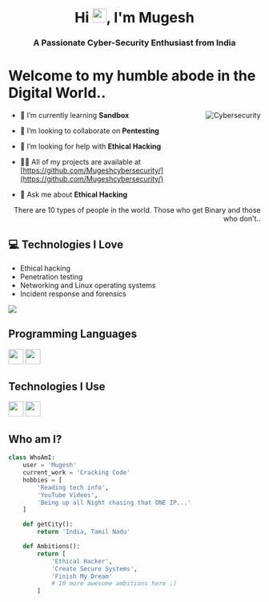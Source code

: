 <h1 align="center">Hi <img src="https://media.giphy.com/media/hvRJCLFzcasrR4ia7z/giphy.gif" width="28px" height="28px">, I'm Mugesh</h1>
<h3 align="center">A Passionate Cyber-Security Enthusiast from India</h3>
<h1>Welcome to my humble abode in the Digital World..</h1><img src='https://media.giphy.com/media/l0Exk8EUzSLsrErEQ/giphy.gif' alt='Cybersecurity' align='right'/>

- 🌱 I’m currently learning **Sandbox**

- 👯 I’m looking to collaborate on **Pentesting**

- 🤝 I’m looking for help with **Ethical Hacking**

- 👨‍💻 All of my projects are available at [https://github.com/Mugeshcybersecurity/](https://github.com/Mugeshcybersecurity/)

- 💬 Ask me about **Ethical Hacking**

<div style="text-align: right">There are 10 types of people in the world. Those who get Binary and those who don't.. </div>

## :computer: Technologies I Love
* Ethical hacking
* Penetration testing
* Networking and Linux operating systems
* Incident response and forensics
<img src='https://github-readme-stats.vercel.app/api/top-langs/?username=Mugeshcybersecurity&layout=compact'>

## Programming Languages
<img src='https://github.com/MarikIshtar007/MarikIshtar007/blob/master/images/python2.png' height='30'/> <img src='https://github.com/MarikIshtar007/MarikIshtar007/blob/master/images/java.svg' width='30'/>

## Technologies I Use
<img src='https://github.com/MarikIshtar007/MarikIshtar007/blob/master/images/pycharm.svg' width='30'/> <img src='https://github.com/MarikIshtar007/MarikIshtar007/blob/master/images/git.svg' width='30'/>

## Who am I?
```python
class WhoAmI:
    user = 'Mugesh'
    current_work = 'Cracking Code'
    hobbies = [
        'Reading tech info',
        'YouTube Videos',
        'Being up all Night chasing that ONE IP...'
    ]

    def getCity():
        return 'India, Tamil Nadu'

    def Ambitions():
        return [
            'Ethical Hacker',
            'Create Secure Systems',
            'Finish My Dream'
            # 10 more awesome ambitions here ;)
        ]
